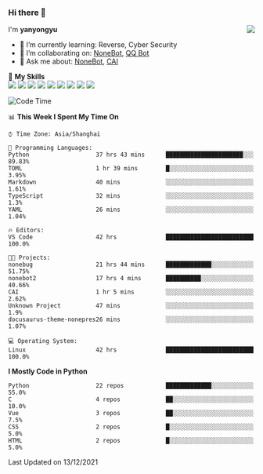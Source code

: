 ### Hi there 👋

<a href="#">
  <img align="right" src="https://github-readme-stats.vercel.app/api?username=yanyongyu&count_private=true&show_icons=true&bg_color=15,f2f7fd,E0EAFC" />
</a>

I'm **yanyongyu**

- 🌱 I’m currently learning: Reverse, Cyber Security
- 👯 I’m collaborating on: [NoneBot](https://github.com/nonebot), [QQ Bot](https://github.com/Mrs4s/go-cqhttp)
- 💬 Ask me about: [NoneBot](https://github.com/nonebot), [CAI](https://github.com/cscs181/CAI)

🌟 **My Skills**  
![](https://img.shields.io/badge/-Python-3e74a2?style=flat-square&logo=Python&logoColor=fff)
![](https://img.shields.io/badge/-Node.js-339933?style=flat-square&logo=Node.js&logoColor=fff)
![](https://img.shields.io/badge/-Vue-4fc08d?style=flat-square&logo=Vue.js&logoColor=fff)
![](https://img.shields.io/badge/-React-2d98ce?style=flat-square&logo=React&logoColor=fff)
![](https://img.shields.io/badge/-Docker-2496ED?style=flat-square&logo=Docker&logoColor=fff)
![](https://img.shields.io/badge/-Linux-000000?style=flat-square&logo=Linux&logoColor=fff)
![](https://img.shields.io/badge/-MySQL-4479A1?style=flat-square&logo=MySQL&logoColor=fff)
![](https://img.shields.io/badge/-Redis-DC382D?style=flat-square&logo=Redis&logoColor=fff)
![](https://img.shields.io/badge/-MongoDB-47A248?style=flat-square&logo=MongoDB&logoColor=fff)

<!--START_SECTION:waka-->
![Code Time](http://img.shields.io/badge/Code%20Time-1%2C880%20hrs%2020%20mins-blue)

📊 **This Week I Spent My Time On** 

```text
⌚︎ Time Zone: Asia/Shanghai

💬 Programming Languages: 
Python                   37 hrs 43 mins      ██████████████████████░░░   89.83% 
TOML                     1 hr 39 mins        █░░░░░░░░░░░░░░░░░░░░░░░░   3.95% 
Markdown                 40 mins             ░░░░░░░░░░░░░░░░░░░░░░░░░   1.61% 
TypeScript               32 mins             ░░░░░░░░░░░░░░░░░░░░░░░░░   1.3% 
YAML                     26 mins             ░░░░░░░░░░░░░░░░░░░░░░░░░   1.04%

🔥 Editors: 
VS Code                  42 hrs              █████████████████████████   100.0%

🐱‍💻 Projects: 
nonebug                  21 hrs 44 mins      █████████████░░░░░░░░░░░░   51.75% 
nonebot2                 17 hrs 4 mins       ██████████░░░░░░░░░░░░░░░   40.66% 
CAI                      1 hr 5 mins         ░░░░░░░░░░░░░░░░░░░░░░░░░   2.62% 
Unknown Project          47 mins             ░░░░░░░░░░░░░░░░░░░░░░░░░   1.9% 
docusaurus-theme-nonepres26 mins             ░░░░░░░░░░░░░░░░░░░░░░░░░   1.07%

💻 Operating System: 
Linux                    42 hrs              █████████████████████████   100.0%

```

**I Mostly Code in Python** 

```text
Python                   22 repos            █████████████░░░░░░░░░░░░   55.0% 
C                        4 repos             ██░░░░░░░░░░░░░░░░░░░░░░░   10.0% 
Vue                      3 repos             ██░░░░░░░░░░░░░░░░░░░░░░░   7.5% 
CSS                      2 repos             █░░░░░░░░░░░░░░░░░░░░░░░░   5.0% 
HTML                     2 repos             █░░░░░░░░░░░░░░░░░░░░░░░░   5.0%

```



 Last Updated on 13/12/2021
<!--END_SECTION:waka-->
